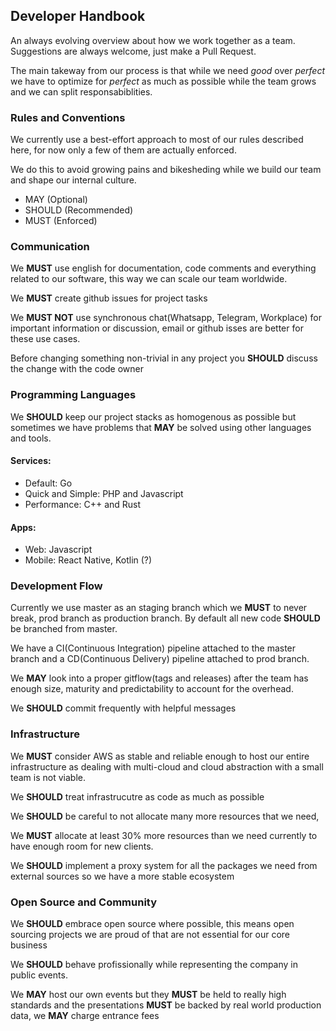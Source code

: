 ## Developer Handbook
An always evolving overview about how we work together as a team. Suggestions are always welcome, just make a Pull Request.

The main takeway from our process is that while we need *good* over *perfect* we have to optimize for *perfect* as much as possible while the team grows and we can split responsabiblities.


### Rules and Conventions
We currently use a best-effort approach to most of our rules described here, for now only a few of them are actually enforced.

We do this to avoid growing pains and bikesheding while we build our team and shape our internal culture.

- MAY (Optional)
- SHOULD (Recommended)
- MUST (Enforced)

### Communication
We **MUST** use english for documentation, code comments and everything related to our software, this way we can scale our team worldwide.

We **MUST** create github issues for project tasks

We **MUST NOT** use synchronous chat(Whatsapp, Telegram, Workplace) for important information or discussion, email or github isses are better for these use cases.

Before changing something non-trivial in any project you **SHOULD** discuss the change with the code owner

### Programming Languages
We **SHOULD** keep our project stacks as homogenous as possible but sometimes we have problems that **MAY** be solved using other languages and tools.

#### Services:
- Default: Go
- Quick and Simple: PHP and Javascript
- Performance: C++ and Rust

#### Apps:
- Web: Javascript
- Mobile: React Native, Kotlin (?)

### Development Flow
Currently we use master as an staging branch which we **MUST** to never break, prod branch as production branch. By default all new code **SHOULD** be branched from master.

We have a CI(Continuous Integration) pipeline attached to the master branch and a CD(Continuous Delivery) pipeline attached to prod branch.

We **MAY** look into a proper gitflow(tags and releases) after the team has enough size, maturity and predictability to account for the overhead.

We **SHOULD** commit frequently with helpful messages

### Infrastructure

We **MUST** consider AWS as stable and reliable enough to host our entire infrastructure as dealing with multi-cloud and cloud abstraction with a small team is not viable.

We **SHOULD** treat infrastrucutre as code as much as possible

We **SHOULD** be careful to not allocate many more resources that we need,

We **MUST** allocate at least 30% more resources than we need currently to have enough room for new clients.

We **SHOULD** implement a proxy system for all the packages we need from external sources so we have a more stable ecosystem

### Open Source and Community

We **SHOULD** embrace open source where possible, this means open sourcing projects we are proud of that are not essential for our core business

We **SHOULD** behave profissionally while representing the company in public events.

We **MAY** host our own events but they **MUST** be held to really high standards and the presentations **MUST** be backed by real world production data, we **MAY** charge entrance fees
